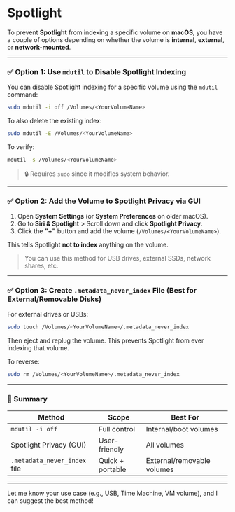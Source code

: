 # Spotlight

To prevent **Spotlight** from indexing a specific volume on **macOS**, you have a couple of options depending on whether the volume is **internal**, **external**, or **network-mounted**.

---

### ✅ **Option 1: Use `mdutil` to Disable Spotlight Indexing**

You can disable Spotlight indexing for a specific volume using the `mdutil` command:

```bash
sudo mdutil -i off /Volumes/<YourVolumeName>
```

To also delete the existing index:

```bash
sudo mdutil -E /Volumes/<YourVolumeName>
```

To verify:

```bash
mdutil -s /Volumes/<YourVolumeName>
```

> 🔒 Requires `sudo` since it modifies system behavior.

---

### ✅ **Option 2: Add the Volume to Spotlight Privacy via GUI**

1. Open **System Settings** (or **System Preferences** on older macOS).
2. Go to **Siri & Spotlight** > Scroll down and click **Spotlight Privacy**.
3. Click the **"+"** button and add the volume (`/Volumes/<YourVolumeName>`).

This tells Spotlight **not to index** anything on the volume.

> You can use this method for USB drives, external SSDs, network shares, etc.

---

### ✅ **Option 3: Create `.metadata_never_index` File (Best for External/Removable Disks)**

For external drives or USBs:

```bash
sudo touch /Volumes/<YourVolumeName>/.metadata_never_index
```

Then eject and replug the volume. This prevents Spotlight from ever indexing that volume.

To reverse:

```bash
sudo rm /Volumes/<YourVolumeName>/.metadata_never_index
```

---

### 🔁 Summary

| Method                        | Scope                        | Best For                   |
|------------------------------|------------------------------|----------------------------|
| `mdutil -i off`              | Full control                 | Internal/boot volumes      |
| Spotlight Privacy (GUI)      | User-friendly                | All volumes                |
| `.metadata_never_index` file | Quick + portable             | External/removable volumes |

---

Let me know your use case (e.g., USB, Time Machine, VM volume), and I can suggest the best method!

